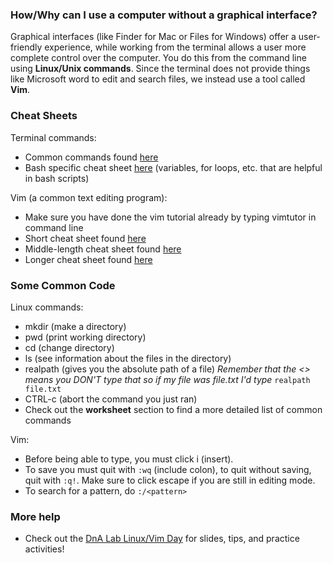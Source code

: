 ### How/Why can I use a computer without a graphical interface?
Graphical interfaces (like Finder for Mac or Files for Windows) offer a user-friendly experience, while working from the terminal allows a user more complete control over the computer. You do this from the command line using **Linux/Unix commands**. Since the terminal does not provide things like Microsoft word to edit and search files, we instead use a tool called **Vim**.

### Cheat Sheets
Terminal commands:
- Common commands found [here](https://cheatography.com/davechild/cheat-sheets/linux-command-line/)
- Bash specific cheat sheet [here](https://devhints.io/bash) (variables, for loops, etc. that are helpful in bash scripts)

Vim (a common text editing program): 
- Make sure you have done the vim tutorial already by typing vimtutor in command line
- Short cheat sheet found [here](https://www.shell-tips.com/cheat-sheets/vim-quick-references/vi_vim_cheat_sheet.pdf)
- Middle-length cheat sheet found [here](https://www.cs.cmu.edu/~15131/f17/topics/vim/vim-cheatsheet.pdf)
- Longer cheat sheet found [here](https://phoenixnap.com/kb/vim-commands-cheat-sheet)
### Some Common Code
Linux commands:
- mkdir (make a directory)
- pwd (print working directory)
- cd (change directory)
- ls (see information about the files in the directory)
- realpath <filename> (gives you the absolute path of a file) *Remember that the <> means you DON'T type that so if my file was file.txt I'd type* `realpath file.txt`
- CTRL-c (abort the command you just ran)
- Check out the **worksheet** section to find a more detailed list of common commands

Vim:
- Before being able to type, you must click i (insert).
- To save you must quit with `:wq` (include colon), to quit without saving, quit with `:q!`. Make sure to click escape if you are still in editing mode.
- To search for a pattern, do `:/<pattern>`

### More help
- Check out the [DnA Lab Linux/Vim Day]([url](https://github.com/Dowell-Lab/sr2023/tree/main/day02)https://github.com/Dowell-Lab/sr2023/tree/main/day02) for slides, tips, and practice activities!
